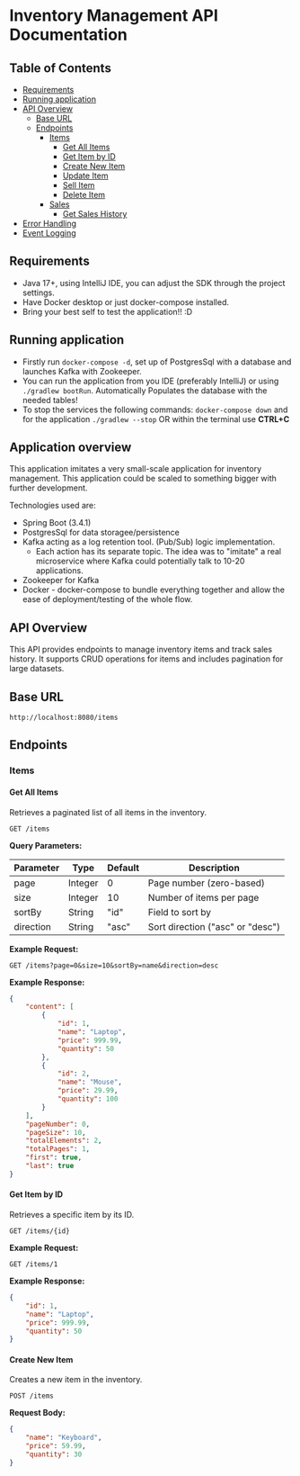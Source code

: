 # Inventory Management API Documentation

## Table of Contents
- [Requirements](#requirements)
- [Running application](#running-application)
- [API Overview](#api-overview)
  - [Base URL](#base-url)
  - [Endpoints](#endpoints)
      - [Items](#items)
        - [Get All Items](#get-all-items)
        - [Get Item by ID](#get-item-by-id)
        - [Create New Item](#create-new-item)
        - [Update Item](#update-item)
        - [Sell Item](#sell-item)
        - [Delete Item](#delete-item)
      - [Sales](#sales)
        - [Get Sales History](#get-sales)
- [Error Handling](#error-handling)
- [Event Logging](#event-logging)

## Requirements
- Java 17+, using IntelliJ IDE, you can adjust the SDK through the project settings.
- Have Docker desktop or just docker-compose installed.
- Bring your best self to test the application!! :D 

## Running application
- Firstly run `docker-compose -d`, set up of PostgresSql with a database and launches Kafka with Zookeeper. 
- You can run the application from you IDE (preferably IntelliJ) or using `./gradlew bootRun`. Automatically Populates the database with the needed tables!
- To stop the services the following commands: `docker-compose down` and for the application `./gradlew --stop` OR within the terminal use **CTRL+C**

## Application overview
This application imitates a very small-scale application for inventory management. This application could be scaled to something bigger with further development.

Technologies used are:
- Spring Boot (3.4.1)
- PostgresSql for data storagee/persistence
- Kafka acting as a log retention tool. (Pub/Sub) logic implementation. 
  - Each action has its separate topic. The idea was to "imitate" a real microservice where Kafka could potentially talk to 10-20 applications.
- Zookeeper for Kafka
- Docker - docker-compose to bundle everything together and allow the ease of deployment/testing of the whole flow.

## API Overview
This API provides endpoints to manage inventory items and track sales history. It supports CRUD operations for items and includes pagination for large datasets.

## Base URL
```
http://localhost:8080/items
```

## Endpoints

### Items

#### Get All Items
Retrieves a paginated list of all items in the inventory.

```http
GET /items
```

**Query Parameters:**

| Parameter  | Type    | Default | Description                              |
|------------|---------|---------|------------------------------------------|
| page       | Integer | 0       | Page number (zero-based)                 |
| size       | Integer | 10      | Number of items per page                 |
| sortBy     | String  | "id"    | Field to sort by                         |
| direction  | String  | "asc"   | Sort direction ("asc" or "desc")         |

**Example Request:**
```http
GET /items?page=0&size=10&sortBy=name&direction=desc
```

**Example Response:**
```json
{
    "content": [
        {
            "id": 1,
            "name": "Laptop",
            "price": 999.99,
            "quantity": 50
        },
        {
            "id": 2,
            "name": "Mouse",
            "price": 29.99,
            "quantity": 100
        }
    ],
    "pageNumber": 0,
    "pageSize": 10,
    "totalElements": 2,
    "totalPages": 1,
    "first": true,
    "last": true
}
```

#### Get Item by ID
Retrieves a specific item by its ID.

```http
GET /items/{id}
```

**Example Request:**
```http
GET /items/1
```

**Example Response:**
```json
{
    "id": 1,
    "name": "Laptop",
    "price": 999.99,
    "quantity": 50
}
```

#### Create New Item
Creates a new item in the inventory.

```http
POST /items
```

**Request Body:**
```json
{
    "name": "Keyboard",
    "price": 59.99,
    "quantity": 30
}
```
